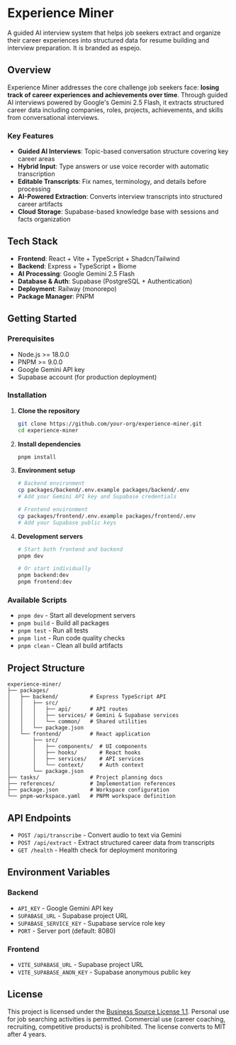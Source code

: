 # Experience Miner

A guided AI interview system that helps job seekers extract and organize their career experiences into structured data for resume building and interview preparation. It is branded as espejo.

## Overview

Experience Miner addresses the core challenge job seekers face: **losing track of career experiences and achievements over time**. Through guided AI interviews powered by Google's Gemini 2.5 Flash, it extracts structured career data including companies, roles, projects, achievements, and skills from conversational interviews.

### Key Features

- **Guided AI Interviews**: Topic-based conversation structure covering key career areas
- **Hybrid Input**: Type answers or use voice recorder with automatic transcription
- **Editable Transcripts**: Fix names, terminology, and details before processing
- **AI-Powered Extraction**: Converts interview transcripts into structured career artifacts
- **Cloud Storage**: Supabase-based knowledge base with sessions and facts organization

## Tech Stack

- **Frontend**: React + Vite + TypeScript + Shadcn/Tailwind
- **Backend**: Express + TypeScript + Biome
- **AI Processing**: Google Gemini 2.5 Flash
- **Database & Auth**: Supabase (PostgreSQL + Authentication)
- **Deployment**: Railway (monorepo)
- **Package Manager**: PNPM

## Getting Started

### Prerequisites

- Node.js >= 18.0.0
- PNPM >= 9.0.0
- Google Gemini API key
- Supabase account (for production deployment)

### Installation

1. **Clone the repository**
   ```bash
   git clone https://github.com/your-org/experience-miner.git
   cd experience-miner
   ```

2. **Install dependencies**
   ```bash
   pnpm install
   ```

3. **Environment setup**
   ```bash
   # Backend environment
   cp packages/backend/.env.example packages/backend/.env
   # Add your Gemini API key and Supabase credentials
   
   # Frontend environment  
   cp packages/frontend/.env.example packages/frontend/.env
   # Add your Supabase public keys
   ```

4. **Development servers**
   ```bash
   # Start both frontend and backend
   pnpm dev
   
   # Or start individually
   pnpm backend:dev
   pnpm frontend:dev
   ```

### Available Scripts

- `pnpm dev` - Start all development servers
- `pnpm build` - Build all packages
- `pnpm test` - Run all tests
- `pnpm lint` - Run code quality checks
- `pnpm clean` - Clean all build artifacts

## Project Structure

```
experience-miner/
├── packages/
│   ├── backend/          # Express TypeScript API
│   │   ├── src/
│   │   │   ├── api/      # API routes
│   │   │   ├── services/ # Gemini & Supabase services
│   │   │   └── common/   # Shared utilities
│   │   └── package.json
│   └── frontend/         # React application
│       ├── src/
│       │   ├── components/  # UI components
│       │   ├── hooks/       # React hooks
│       │   ├── services/    # API services
│       │   └── context/     # Auth context
│       └── package.json
├── tasks/                # Project planning docs
├── references/           # Implementation references
├── package.json          # Workspace configuration
└── pnpm-workspace.yaml   # PNPM workspace definition
```

## API Endpoints

- `POST /api/transcribe` - Convert audio to text via Gemini
- `POST /api/extract` - Extract structured career data from transcripts
- `GET /health` - Health check for deployment monitoring

## Environment Variables

### Backend
- `API_KEY` - Google Gemini API key
- `SUPABASE_URL` - Supabase project URL
- `SUPABASE_SERVICE_KEY` - Supabase service role key
- `PORT` - Server port (default: 8080)

### Frontend
- `VITE_SUPABASE_URL` - Supabase project URL
- `VITE_SUPABASE_ANON_KEY` - Supabase anonymous public key

## License

This project is licensed under the [Business Source License 1.1](LICENSE). Personal use for job searching activities is permitted. Commercial use (career coaching, recruiting, competitive products) is prohibited. The license converts to MIT after 4 years.
